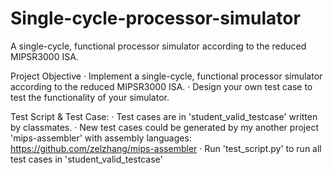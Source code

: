 # Single-cycle-processor-simulator
A single-cycle, functional processor simulator according to the reduced MIPSR3000 ISA.

Project Objective
  · Implement a single-cycle, functional processor simulator according to the reduced MIPSR3000 ISA.
  · Design your own test case to test the functionality of your simulator.

Test Script & Test Case:
  · Test cases are in 'student_valid_testcase' written by classmates.
  · New test cases could be generated by my another project 'mips-assembler' with assembly languages:
     https://github.com/zelzhang/mips-assembler
  · Run 'test_script.py' to run all test cases in 'student_valid_testcase'
